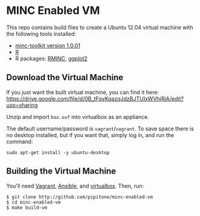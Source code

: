 MINC Enabled VM
===============

This repo contains build files to create a Ubuntu 12.04 virtual machine with the following tools installed: 
  - [minc-toolkit version 1.0.01](http://www.bic.mni.mcgill.ca/ServicesSoftware/ServicesSoftwareMincToolKit)
  - [R](http://r-project.org)
  - R packages: [RMINC](http://github.com/mcvaneede/RMINC), [ggplot2](http://ggplot2.org)

Download the Virtual Machine 
----------------------------
If you just want the built virtual machine, you can find it here: 
https://drive.google.com/file/d/0B_tFqyKqazqJdzBJTUIxWVhjRjA/edit?usp=sharing

Unzip and import `box.ovf` into virtualbox as an appliance. 

The default username/password is `vagrant`/`vagrant`. To save space there is no desktop installed, but if you want that, simply log in, and run the command: 

    sudo apt-get install -y ubuntu-desktop

Building the Virtual Machine
----------------------------
You'll need [Vagrant](http://vagrantup.com), [Ansible](http://ansible.com), and
[virtualbox](http://virtualbox.org). Then, run: 
  
    $ git clone http://github.com/pipitone/minc-enabled-vm
    $ cd minc-enabled-vm
    $ make build-vm 
